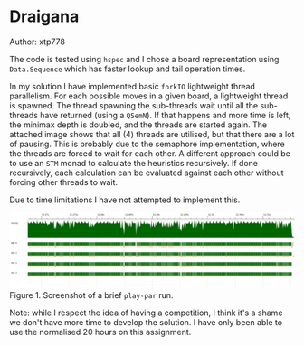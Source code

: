 # Draigana

Author: xtp778

The code is tested using ``hspec`` and I chose a board
representation using ``Data.Sequence`` which has faster lookup and tail
operation times.

In my solution I have implemented basic ``forkIO`` lightweight thread
parallelism. For each possible moves in a given board, a lightweight thread is
spawned. The thread spawning the sub-threads wait until all the sub-threads
have returned (using a ``QSemN``). If that happens and more time is left,
the minimax depth is doubled, and the threads are started again.
The attached image shows that all (4) threads are utilised, but
that there are a lot of pausing. This is probably due to the semaphore
implementation, where the threads are forced to wait for each other. A different
approach could be to use an ``STM`` monad to calculate the heuristics
recursively. If done recursively, each calculation can be evaluated against
each other without forcing other threads to wait.

Due to time limitations I have not attempted to implement this.

![GitHub Logo](play-par.png)
Figure 1. Screenshot of a brief ``play-par`` run.

Note: while I respect the idea of having a competition, I think
it's a shame we don't have more time to develop the solution. I have only been
able to use the normalised 20 hours on this assignment.
